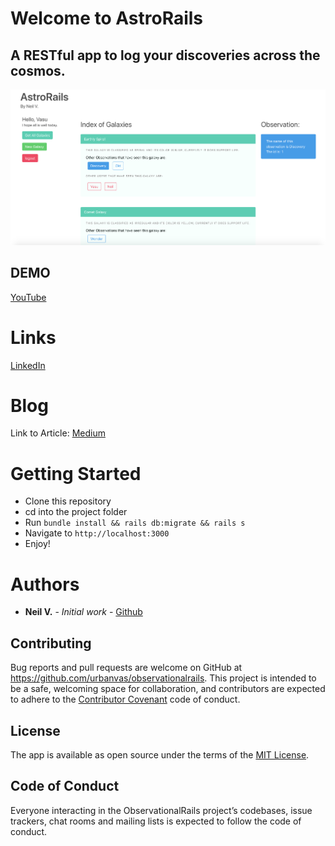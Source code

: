 # Welcome to AstroRails 
## A RESTful app to log your discoveries across the cosmos.

![Homepage](lib/assets/index.png)

## DEMO

[YouTube](https://youtu.be/aC0qL-QG9NA)

# Links

[LinkedIn](https://www.linkedin.com/in/neilvseejoor/)

# Blog

Link to Article:
[Medium](https://medium.com/@neilvseejoor/restful-routes-in-rails-8fc2b0d66dd6)


# Getting Started
* Clone this repository
* cd into the project folder
* Run
`bundle install && rails db:migrate && rails s`
* Navigate to `http://localhost:3000`
* Enjoy!

# Authors
* **Neil V.** - *Initial work* - [Github](https://github.com/urbanvas)

## Contributing

Bug reports and pull requests are welcome on GitHub at https://github.com/urbanvas/observationalrails. This project is intended to be a safe, welcoming space for collaboration, and contributors are expected to adhere to the [Contributor Covenant](http://contributor-covenant.org) code of conduct.

## License

The app is available as open source under the terms of the [MIT License](https://opensource.org/licenses/MIT).

## Code of Conduct

Everyone interacting in the ObservationalRails project’s codebases, issue trackers, chat rooms and mailing lists is expected to follow the code of conduct.

